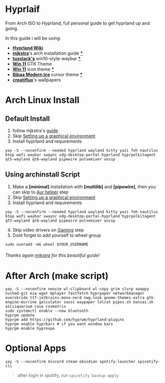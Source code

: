 # Hyprlaif
From Arch ISO to Hyprland, full personal guide to get hyprland up and going.

In this guide i will be using:  
- [**Hyprland Wiki**](https://wiki.hypr.land/)
- [**mjkstra**](https://github.com/mjkstra)'s arch installation guide [**\***](https://github.com/login/oauth/authorize?client_id=7e0a3cd836d3e544dbd9&redirect_uri=https%3A%2F%2Fgist.github.com%2Fauth%2Fgithub%2Fcallback%3Freturn_to%3Dhttps%253A%252F%252Fgist.github.com%252Fmjkstra%252F96ce7a5689d753e7a6bdd92cdc169bae&response_type=code&state=82c02c7f7de6377f5ca6525534b6c1f05a317cecf7f637d85ed19eb62c84c38b)
- [**tuxslack's**](https://github.com/tuxslack) win10-style-waybar [**\***](https://github.com/tuxslack/win10-style-waybar/tree/main?tab=readme-ov-file#MIT-1-ov-file)
- [**Win 11**](https://www.gnome-look.org/p/2278411) GTK Theme
- [**Win 11**](https://www.gnome-look.org/p/1546069) icon theme [**\***](https://github.com/yeyushengfan258/Win11-icon-theme)
- [**Bibaa Modern Ice**](https://www.gnome-look.org/p/1197198) cursor theme [**\***](https://github.com/ful1e5/Bibata_Cursor)
- [**creatiflux**](https://creatiflux.artstation.com/)'s wallpapers

# Arch Linux Install
## Default Install
1. follow mjkstra's [guide](https://gist.github.com/mjkstra/96ce7a5689d753e7a6bdd92cdc169bae)
2. Skip [Setting up a graphical environment](https://gist.github.com/mjkstra/96ce7a5689d753e7a6bdd92cdc169bae#setting-up-a-graphical-environment)
3. Install hyprland and requirements
```
yay -S --noconfirm --needed hyprland wayland kitty yazi feh nautilus btop wofi waybar swaync xdg-desktop-portal-hyprland hyprpolkitagent qt5-wayland qt6-wayland pipewire pulsemixer unzip
```

## Using archinstall Script
1. Make a **[minimal]** installation with **[multilib]** and **[pipewire]**, then you can skip to [Aur helper](https://gist.github.com/mjkstra/96ce7a5689d753e7a6bdd92cdc169bae#aur-helper-and-additional-packages-installation) step
2. Skip [Setting up a graphical environment](https://gist.github.com/mjkstra/96ce7a5689d753e7a6bdd92cdc169bae#setting-up-a-graphical-environment)
3. Install hyprland and requirements
```
yay -S --noconfirm --needed hyprland wayland kitty yazi feh nautilus btop wofi waybar swaync xdg-desktop-portal-hyprland hyprpolkitagent qt5-wayland qt6-wayland pipewire pulsemixer unzip
```
4. Skip video drivers on [Gaming](https://gist.github.com/mjkstra/96ce7a5689d753e7a6bdd92cdc169bae#gaming) step
5. Dont forget to add yourself to wheel group
```
sudo useradd -mG wheel $YOUR_USERNAME
```  
###### Thanks again [mjkstra](https://github.com/mjkstra) for this beautiful guide!

# After Arch (make script)
```
yay -S --noconfirm neovim wl-clipboard wl-copy grim slurp swappy nvchad-git eza wget mplayer fastfetch hyprpaper networkmanager overskride ttf-jetbrains-mono-nerd nwg-look gnome-themes-extra gtk-engine-murrine galculator sassc waypaper lolcat pipes.sh bonsai.sh asciiquarium cava cxxmatrix
sudo systemctl enable --now bluetooth
hyprpm update
hyprpm add https://github.com/hyprwm/hyprland-plugins
hyprpm enable hyprbars # if you want window bars
hyprpm enable hyprexpo
```  

# Optional Apps
```
yay -S --noconfirm discord steam obsidian spotify-launcher spicetify-cli
```
> after login in spotify, run `spicetify backup apply`
